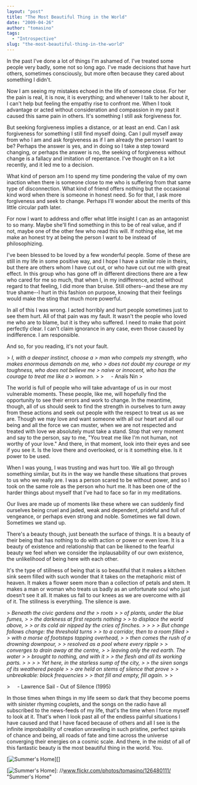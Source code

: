 ```yaml
---
layout: "post"
title: "The Most Beautiful Thing in the World"
date: "2009-04-26"
author: "tomasino"
tags:
  - "Introspective"
slug: "the-most-beautiful-thing-in-the-world"
---
```


In the past I've done a lot of things I'm ashamed of. I've treated some
people very badly, some not so long ago. I've made decisions that have
hurt others, sometimes consciously, but more often because they cared
about something I didn't.

Now I am seeing my mistakes echoed in the life of someone close. For her
the pain is real, it is now, it is everything; and whenever I talk to
her about it, I can't help but feeling the empathy rise to confront me.
When I took advantage or acted without consideration and compassion in
my past it caused this same pain in others. It's something I still ask
forgiveness for.

But seeking forgiveness implies a distance, or at least an end. Can I
ask forgiveness for something I still find myself doing. Can I pull
myself away from who I am and ask forgiveness as if I am already the
person I want to be? Perhaps the answer is yes, and in doing so I take a
step toward changing, or perhaps the answer is no, the seeking of
forgiveness without change is a fallacy and imitation of repentance.
I've thought on it a lot recently, and it led me to a decision.

What kind of person am I to spend my time pondering the value of my own
inaction when there is someone close to me who is suffering from that
same type of disconnection. What kind of friend offers nothing but the
occasional kind word when there is someone in honest need. So for that,
I ask more forgiveness and seek to change. Perhaps I'll wonder about the
merits of this little circular path later.

For now I want to address and offer what little insight I can as an
antagonist to so many. Maybe she'll find something in this to be of real
value, and if not, maybe one of the other few who read this will. If
nothing else, let me make an honest try at being the person I want to be
instead of philosophizing.

I've been blessed to be loved by a few wonderful people. Some of these
are still in my life in some positive way, and I hope I have a similar
role in theirs, but there are others whom I have cut out, or who have
cut out me with great effect. In this group who has gone off in
different directions there are a few who cared for me so much, that when
I, in my indifference, acted without regard to that feeling, I did more
than bruise. Still others--and these are my true shame--I hurt in this
fashion on purpose, knowing that their feelings would make the sting
that much more powerful.

In all of this I was wrong. I acted horribly and hurt people sometimes
just to see them hurt. All of that pain was my fault. It wasn't the
people who loved me who are to blame, but it is they who suffered. I
need to make that point perfectly clear. I can't claim ignorance in any
case, even those caused by indifference. I am responsible.

And so, for you reading, it's not your fault.

<p>
> <span style="font-style: italic;">I, with a deeper instinct, choose a
> man who compels my strength, who makes enormous demands on me, who
> does not doubt my courage or my toughness, who does not believe me
> naive or innocent, who has the courage to treat me like a
> woman.</span>
>
>      - Anaïs Nin
> </p>

The world is full of people who will take advantage of us in our most
vulnerable moments. These people, like me, will hopefully find the
opportunity to see their errors and work to change. In the meantime,
though, all of us should seek to find the strength in ourselves to turn
away from these actions and seek out people with the respect to treat us
as we are. Though we may love and want someone with all our heart and
all our being and all the force we can muster, when we are not respected
and treated with love we absolutely must take a stand. Stop that very
moment and say to the person, say to me, "You treat me like I'm not
human, not worthy of your love." And there, in that moment, look into
their eyes and see if you see it. Is the love there and overlooked, or
is it something else. Is it power to be used.

When I was young, I was trusting and was hurt too. We all go through
something similar, but its in the way we handle these situations that
proves to us who we really are. I was a person scared to be without
power, and so I took on the same role as the person who hurt me. It has
been one of the harder things about myself that I've had to face so far
in my meditations.

Our lives are made up of moments like these where we can suddenly find
ourselves being cruel and jaded, weak and dependent, prideful and full
of vengeance, or perhaps even strong and noble. Sometimes we fall down.
Sometimes we stand up.

There's a beauty though, just beneath the surface of things. It is a
beauty of their being that has nothing to do with action or power or
even love. It is a beauty of existence and relationship that can be
likened to the fearful beauty we feel when we consider the
inplausability of our own existence, the unlikelihood of being here with
each other.

It's the type of stillness of being that is so beautiful that it makes a
kitchen sink seem filled with such wonder that it takes on the
metaphoric mist of heaven. It makes a flower seem more than a collection
of petals and stem. It makes a man or woman who treats us badly as an
unfortunate soul who just doesn't see it all. It makes us fall to our
knees as we are overcome with all of it. The stillness is everything.
The silence is awe.

<p>
> <span style="font-style: italic;">Beneath the civic gardens and the
> roots
>
>  of plants, under the blue fumes,
>
>  the darkness at first reports nothing
>
>  to displace the world above,
>
>  or its cold air nipped by the cries of finches.
>
>
>
>  But change follows change: the threshold turns
>
>  to a corridor, then to a room filled
>
>  with a morse of footsteps tapping overhead,
>
>  then comes the rush of a drowning downpour,
>
>  resolved as a pool where every ripple
>
>  converges to drain away at the centre,
>
>  leaving only the red earth. The water
>
>  brought to nothing, and with it
>
>  the flesh and all its working parts.
>
>
>
>  Yet here, in the starless sump of the city,
>
>  the siren songs of its weathered people
>
>  are held on stems of silence that prove
>
>  unbreakable: black frequencies
>
>  that fill and empty, fill again.</span>
>
> </p>
>     - Lawrence Sail - Out of Silence (1995)

In those times when things in my life seem so dark that they become
poems with sinister rhyming couplets, and the songs on the radio have
all subscribed to the news-feeds of my life, that's the time when I
force myself to look at it. That's when I look past all of the endless
painful situations I have caused and that I have faced because of others
and all I see is the infinite improbability of creation unraveling in
such pristine, perfect spirals of chance and being, all roads of fate
and time across the universe converging their energies on a cosmic
scale. And there, in the midst of all of this fantastic beauty is the
most beautiful thing in the world. You.

[![Summer's Home][]][]

  [Summer's Home]: //farm1.static.flickr.com/47/126480111_f97e5834e2_o.jpg
  [![Summer's Home][]]: //www.flickr.com/photos/tomasino/126480111/
    "Summer's Home"
